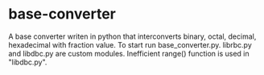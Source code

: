 # base-converter
A base converter writen in python that interconverts binary, octal, decimal, hexadecimal with fraction value. To start run base_converter.py. librbc.py and libdbc.py are custom modules. Inefficient range() function is used in "libdbc.py".
